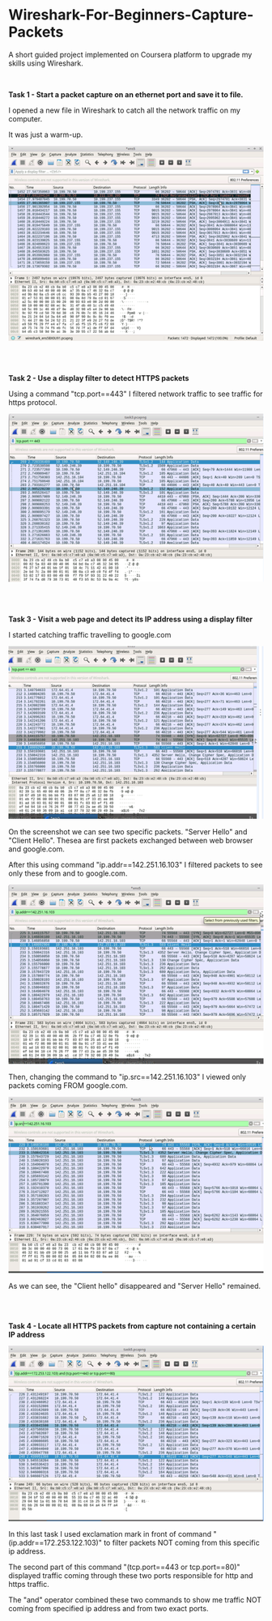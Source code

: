 # Wireshark-For-Beginners-Capture-Packets
A short guided project implemented on Coursera platform to upgrade my skills using Wireshark.

<br>

**Task 1 - Start a packet capture on an ethernet port and save it to file.** 

I opened a new file in Wireshark to catch all the network traffic on my computer.

It was just a warm-up.

![image](1.png)

<br>
<br>

**Task 2 - Use a display filter to detect HTTPS packets**

Using a command "tcp.port==443" I filtered network traffic to see traffic for https protocol.

![image](3.png)

<br>
<br>

**Task 3 - Visit a web page and detect its IP address using a display filter**

I started catching traffic travelling to google.com

![image](4.png)

On the screenshot we can see two specific packets. "Server Hello" and "Client Hello". Thesea are first packets exchanged between web browser and google.com.

After this using command "ip.addr==142.251.16.103" I filtered packets to see only these from and to google.com.

![image](5.png)

Then, changing the command to "ip.src==142.251.16.103" I viewed only packets coming FROM google.com.

![image](6.png)

As we can see, the "Client hello" disappeared and "Server Hello" remained.

<br>
<br>

**Task 4 - Locate all HTTPS packets from capture not containing a certain IP address**

![image](7.png)

In this last task I used exclamation mark in front of command "(ip.addr==172.253.122.103)" to filter packets NOT coming from this specific ip address.

The second part of this command "(tcp.port==443 or tcp.port==80)" displayed traffic coming through these two ports responsible for http and https traffic.

The "and" operator combined these two commands to show me traffic NOT coming from specified ip address and from two exact ports.



